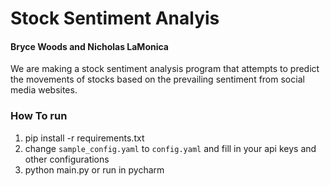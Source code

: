 # Stock Sentiment Analyis

#### Bryce Woods and Nicholas LaMonica

We are making a stock sentiment analysis program that attempts
to predict the movements of stocks based on the prevailing sentiment from social media websites.

### How To run

1. pip install -r requirements.txt
2. change `sample_config.yaml` to `config.yaml` and fill in your api keys and other configurations
3. python main.py or run in pycharm